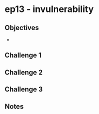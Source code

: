 # ep13 - invulnerability

## Objectives
- 

## Challenge 1

## Challenge 2

## Challenge 3

## Notes
